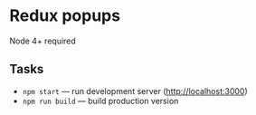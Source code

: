# Redux popups

Node 4+ required

## Tasks
* `npm start` — run development server ([http://localhost:3000](http://localhost:3000))
* `npm run build` — build production version
